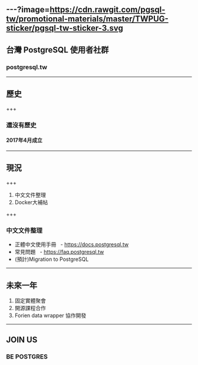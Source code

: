 ---?image=https://cdn.rawgit.com/pgsql-tw/promotional-materials/master/TWPUG-sticker/pgsql-tw-sticker-3.svg
---

## 台灣 PostgreSQL 使用者社群
### postgresql.tw

---

## 歷史

+++

### 還沒有歷史
#### 2017年4月成立

---

## 現況

+++

1. 中文文件整理
2. Docker大補帖

+++

### 中文文件整理
- 正體中文使用手冊
   - https://docs.postgresql.tw
- 常見問題
   - https://faq.postgresql.tw
- (預計)Migration to PostgreSQL

---

## 未來一年
1. 固定實體聚會
2. 開源課程合作
3. Forien data wrapper 協作開發

---

## JOIN US
### BE POSTGRES
